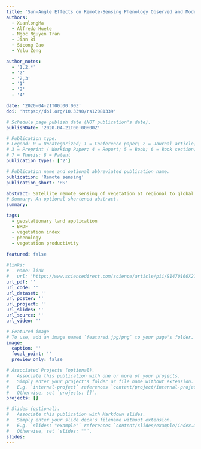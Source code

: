 ```yaml
---
title: 'Sun-Angle Effects on Remote-Sensing Phenology Observed and Modelled Using Himawari-8'
authors:
  - XuanlongMa
  - Alfredo Huete
  - Ngoc Nguyen Tran 
  - Jian Bi
  - Sicong Gao
  - Yelu Zeng

author_notes:
  - '1,2,*'
  - '2'
  - '2,3'
  - '1'
  - '2'
  - '4'

date: '2020-04-21T00:00:00Z'
doi: 'https://doi.org/10.3390/rs12081339'

# Schedule page publish date (NOT publication's date).
publishDate: '2020-04-21T00:00:00Z'

# Publication type.
# Legend: 0 = Uncategorized; 1 = Conference paper; 2 = Journal article;
# 3 = Preprint / Working Paper; 4 = Report; 5 = Book; 6 = Book section;
# 7 = Thesis; 8 = Patent
publication_types: ['2']

# Publication name and optional abbreviated publication name.
publication: 'Remote sensing'
publication_short: 'RS'

abstract: Satellite remote sensing of vegetation at regional to global scales is undertaken at considerable variations in solar zenith angle (SZA) across space and time, yet the extent to which these SZA variations matter for the retrieval of phenology remains largely unknown. Here we examined the effect of seasonal and spatial variations in SZA on retrieving vegetation phenology from time series of the Normalized Difference Vegetation Index (NDVI) and Enhanced Vegetation Index (EVI) across a study area in southeastern Australia encompassing forest, woodland, and grassland sites. The vegetation indices (VI) data span two years and are from the Advanced Himawari Imager (AHI), which is onboard the Japanese Himawari-8 geostationary satellite. The semi-empirical RossThick-LiSparse-Reciprocal (RTLSR) bidirectional reflectance distribution function (BRDF) model was inverted for each spectral band on a daily basis using 10-minute reflectances acquired by H-8 AHI at different sun-view geometries for each site. The inverted RTLSR model was then used to forward calculate surface reflectance at three constant SZAs (20°, 40°, 60°) and one seasonally varying SZA (local solar noon), all normalised to nadir view. Time series of NDVI and EVI adjusted to different SZAs at nadir view were then computed, from which phenological metrics such as start and end of growing season were retrieved. Results showed that NDVI sensitivity to SZA was on average nearly five times greater than EVI sensitivity. VI sensitivity to SZA also varied among sites (biome types) and phenological stages, with NDVI sensitivity being higher during the minimum greenness period than during the peak greenness period. Seasonal SZA variations altered the temporal profiles of both NDVI and EVI, with more pronounced differences in magnitude among NDVI time series normalised to different SZAs. When using VI time series that allowed SZA to vary at local solar noon, the uncertainties in estimating start, peak, end, and length of growing season introduced by local solar noon varying SZA VI time series, were 7.5, 3.7, 6.5, and 11.3 days for NDVI, and 10.4, 11.9, 6.5, and 8.4 days for EVI respectively, compared to VI time series normalised to a constant SZA. Furthermore, the stronger SZA dependency of NDVI compared with EVI, resulted in up to two times higher uncertainty in estimating annual integrated VI, a commonly used remote-sensing proxy for vegetation productivity. Since commonly used satellite products are not generally normalised to a constant sun-angle across space and time, future studies to assess the sun-angle effects on satellite applications in agriculture, ecology, environment, and carbon science are urgently needed. Measurements taken by new-generation geostationary (GEO) satellites offer an important opportunity to refine this assessment at finer temporal scales. In addition, studies are needed to evaluate the suitability of different BRDF models for normalising sun-angle across a broad spectrum of vegetation structure, phenological stages and geographic locations. Only through continuous investigations on how sun-angle variations affect spatiotemporal vegetation dynamics and what is the best strategy to deal with it, can we achieve a more quantitative remote sensing of true signals of vegetation change across the entire globe and through time.
# Summary. An optional shortened abstract.
summary: 

tags:
  - geostationary land application
  - BRDF
  - vegetation index
  - phenology
  - vegetation productivity
  
featured: false

#links:
# - name: link
#   url: 'https://www.sciencedirect.com/science/article/pii/S1470160X21006658'
url_pdf: ''
url_code: ''
url_dataset: ''
url_poster: ''
url_project: ''
url_slides: ''
url_source: ''
url_video: ''

# Featured image
# To use, add an image named `featured.jpg/png` to your page's folder.
image:
  caption: ''
  focal_point: ''
  preview_only: false

# Associated Projects (optional).
#   Associate this publication with one or more of your projects.
#   Simply enter your project's folder or file name without extension.
#   E.g. `internal-project` references `content/project/internal-project/index.md`.
#   Otherwise, set `projects: []`.
projects: []

# Slides (optional).
#   Associate this publication with Markdown slides.
#   Simply enter your slide deck's filename without extension.
#   E.g. `slides: "example"` references `content/slides/example/index.md`.
#   Otherwise, set `slides: ""`.
slides:
---
```


